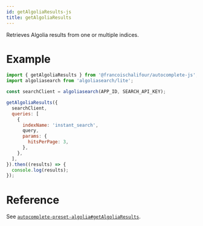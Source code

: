 ```yaml
---
id: getAlgoliaResults-js
title: getAlgoliaResults
---
```


Retrieves Algolia results from one or multiple indices.

# Example

```js
import { getAlgoliaResults } from '@francoischalifour/autocomplete-js';
import algoliasearch from 'algoliasearch/lite';

const searchClient = algoliasearch(APP_ID, SEARCH_API_KEY);

getAlgoliaResults({
  searchClient,
  queries: [
    {
      indexName: 'instant_search',
      query,
      params: {
        hitsPerPage: 3,
      },
    },
  ],
}).then((results) => {
  console.log(results);
});
```

# Reference

See [`autocomplete-preset-algolia#getAlgoliaResults`](getAlgoliaResults#reference).
